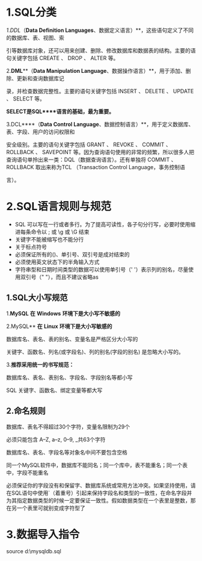 # 1.SQL分类

*1.*DDL**（****Data Definition Languages****、数据定义语言）**，这些语句定义了不同的数据库、表、视图、索

引等数据库对象，还可以用来创建、删除、修改数据库和数据表的结构。主要的语句关键字包括 CREATE 、 DROP 、 ALTER 等。

2.**DML****（****Data Manipulation Language****、数据操作语言）**，用于添加、删除、更新和查询数据库记

录，并检查数据完整性。主要的语句关键字包括 INSERT 、 DELETE 、 UPDATE 、 SELECT 等。

​        **SELECT****是****SQL****语言的基础，最为重要。**

3.DCL****（****Data Control Language****、数据控制语言）**，用于定义数据库、表、字段、用户的访问权限和

安全级别。主要的语句关键字包括 GRANT 、 REVOKE 、 COMMIT 、 ROLLBACK 、 SAVEPOINT 等。因为查询语句使用的非常的频繁，所以很多人把查询语句单拎出来一类：DQL（数据查询语言）。还有单独将 COMMIT 、 ROLLBACK 取出来称为TCL （Transaction Control Language，事务控制语

言）。

# 2.SQL语言规则与规范

- SQL 可以写在一行或者多行。为了提高可读性，各子句分行写，必要时使用缩进每条命令以 ; 或 \g 或 \G 结束
- 关键字不能被缩写也不能分行
- 关于标点符号
- 必须保证所有的()、单引号、双引号是成对结束的
- 必须使用英文状态下的半角输入方式
- 字符串型和日期时间类型的数据可以使用单引号（' '）表示列的别名，尽量使用双引号（" "），而且不建议省略as 

## 1.SQL大小写规范

1.**MySQL** **在** **Windows** **环境下是大小写不敏感的**

2.MySQL** **在** **Linux** **环境下是大小写敏感的**

数据库名、表名、表的别名、变量名是严格区分大小写的

关键字、函数名、列名(或字段名)、列的别名(字段的别名) 是忽略大小写的。

3.**推荐采用统一的书写规范：**

数据库名、表名、表别名、字段名、字段别名等都小写

SQL 关键字、函数名、绑定变量等都大写

## 2.命名规则

数据库、表名不得超过30个字符，变量名限制为29个

必须只能包含 A–Z, a–z, 0–9, _共63个字符

数据库名、表名、字段名等对象名中间不要包含空格

同一个MySQL软件中，数据库不能同名；同一个库中，表不能重名；同一个表中，字段不能重名

必须保证你的字段没有和保留字、数据库系统或常用方法冲突。如果坚持使用，请在SQL语句中使用`（着重号）引起来保持字段名和类型的一致性，在命名字段并为其指定数据类型的时候一定要保证一致性。假如数据类型在一个表里是整数，那在另一个表里可就别变成字符型了



# 3.数据导入指令

source d:\mysqldb.sql 